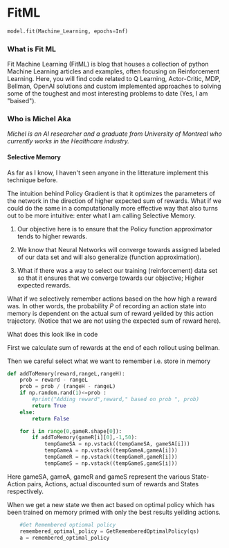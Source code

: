 # FitML
```python
model.fit(Machine_Learning, epochs=Inf)
```

### What is Fit ML
Fit Machine Learning (FitML) is blog that houses a collection of python Machine Learning articles and examples, often focusing on Reinforcement Learning. Here, you will find code related to Q Learning, Actor-Critic, MDP, Bellman, OpenAI solutions and custom implemented approaches to solving some of the toughest and most interesting problems to date (Yes, I am "baised").

### Who is Michel Aka
*Michel is an AI researcher and a graduate from University of Montreal who currently works in the Healthcare industry.*


#### Selective Memory

As far as I know, I haven't seen anyone in the litterature implement this technique before.

The intuition behind Policy Gradient is that it optimizes the parameters of the network in the direction of higher expected sum of rewards. What if we could do the same in a computationally more effective way that also turns out to be more intuitive: enter what I am calling Selective Memory.

1) Our objective here is to ensure that the Policy function approximator tends to higher rewards. 

2) We know that Neural Networks will converge towards assigned labeled of our data set and will also generalize (function approximation). 

3) What if there was a way to select our training (reinforcement) data set so that it ensures that we converge towards our objective; Higher expected rewards.

What if we selectively remember actions based on the how high a reward was. In other words, the probability *P* of recording an action state into memory is dependent on the actual sum of reward yeilded by this action trajectory. (Notice that we are not using the expected sum of reward here).

What does this look like in code

First we calculate sum of rewards at the end of each rollout using bellman.

Then we careful select what we want to remember i.e. store in memory
```python
def addToMemory(reward,rangeL,rangeH):
    prob = reward - rangeL
    prob = prob / (rangeH - rangeL)
    if np.random.rand(1)<=prob :
        #print("Adding reward",reward," based on prob ", prob)
        return True
    else:
        return False
```

```python
    for i in range(0,gameR.shape[0]):
        if addToMemory(gameR[i][0],-1,50):
            tempGameSA = np.vstack((tempGameSA, gameSA[i]))
            tempGameA = np.vstack((tempGameA,gameA[i]))
            tempGameR = np.vstack((tempGameR,gameR[i]))
            tempGameS = np.vstack((tempGameS,gameS[i]))
```

Here gameSA, gameA, gameR and gameS represent the various State-Action pairs, Actions, actual discounted sum of rewards and States respectively.

When we get a new state we then act based on optimal policy which has been trained on memory primed with only the best results yeilding actions.
```python
    #Get Remembered optiomal policy
    remembered_optimal_policy = GetRememberedOptimalPolicy(qs)
    a = remembered_optimal_policy
```

